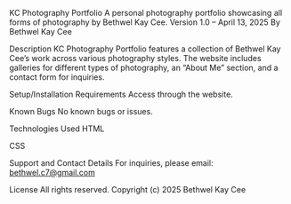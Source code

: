 KC Photography Portfolio A personal photography portfolio showcasing all forms of photography by Bethwel Kay Cee. Version 1.0 – April 13, 2025 By Bethwel Kay Cee

Description KC Photography Portfolio features a collection of Bethwel Kay Cee’s work across various photography styles. The website includes galleries for different types of photography, an “About Me” section, and a contact form for inquiries.

Setup/Installation Requirements Access through the website.

Known Bugs No known bugs or issues.

Technologies Used HTML

CSS

Support and Contact Details For inquiries, please email: bethwel.c7@gmail.com

License All rights reserved. Copyright (c) 2025 Bethwel Kay Cee
